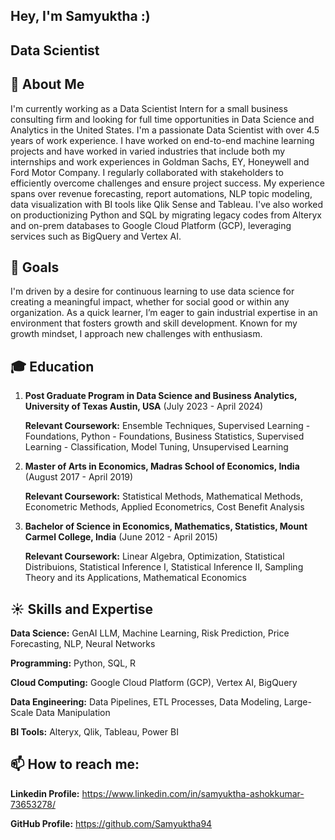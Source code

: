 ## Hey, I'm Samyuktha :)
## Data Scientist
## 👋 About Me

I'm currently working as a Data Scientist Intern for a small business consulting firm and looking for full time opportunities in Data Science and Analytics in the United States. I'm a passionate Data Scientist with over 4.5 years of work experience. I have worked on end-to-end machine learning projects and have worked in varied industries that include both my internships and work experiences in Goldman Sachs, EY, Honeywell and Ford Motor Company. I regularly collaborated with stakeholders to efficiently overcome challenges and ensure project success. My experience spans over revenue forecasting, report automations, NLP topic modeling, data visualization with BI tools like Qlik Sense and Tableau. I've also worked on productionizing Python and SQL by migrating legacy codes from Alteryx and on-prem databases to Google Cloud Platform (GCP), leveraging services such as BigQuery and Vertex AI.
## 🥅 Goals
I'm driven by a desire for continuous learning to use data science for creating a meaningful impact, whether for social good or within any organization. As a quick learner, I’m eager to gain industrial expertise in an environment that fosters growth and skill development. Known for my growth mindset, I approach new challenges with enthusiasm.
## 🎓 Education

1. ****Post Graduate Program in Data Science and Business Analytics, University of Texas Austin**, USA** (July 2023 - April 2024)
   
   **Relevant Coursework:** Ensemble Techniques, Supervised Learning - Foundations, Python - Foundations, Business Statistics, Supervised Learning - Classification, Model Tuning, Unsupervised Learning
   
2. **Master of Arts in Economics, Madras School of Economics, India** (August 2017 - April 2019)

   **Relevant Coursework:** Statistical Methods, Mathematical Methods, Econometric Methods, Applied Econometrics, Cost Benefit Analysis

 3. **Bachelor of Science in Economics, Mathematics, Statistics, Mount Carmel College, India** (June 2012 - April 2015)

    **Relevant Coursework:** Linear Algebra, Optimization, Statistical Distribuions, Statistical Inference I, Statistical Inference II, Sampling Theory and its Applications, Mathematical Economics

## ☀️ Skills and Expertise
**Data Science:** GenAI LLM, Machine Learning, Risk Prediction, Price Forecasting, NLP, Neural Networks

**Programming:** Python, SQL, R

**Cloud Computing:** Google Cloud Platform (GCP), Vertex AI, BigQuery

**Data Engineering:** Data Pipelines, ETL Processes, Data Modeling, Large-Scale Data Manipulation

**BI Tools:** Alteryx, Qlik, Tableau, Power BI

## 📫 How to reach me:

**Linkedin Profile:** https://www.linkedin.com/in/samyuktha-ashokkumar-73653278/

**GitHub Profile:** https://github.com/Samyuktha94

<!--
**Samyuktha94/Samyuktha94** is a ✨ _special_ ✨ repository because its `README.md` (this file) appears on your GitHub profile.

Here are some ideas to get you started:

- 🔭 I’m currently working on ...
- 🌱 I’m currently learning ...
- 👯 I’m looking to collaborate on ...
- 🤔 I’m looking for help with ...
- 💬 Ask me about ...
- 📫 How to reach me: ...
- 😄 Pronouns: ...
- ⚡ Fun fact: ...
-->
